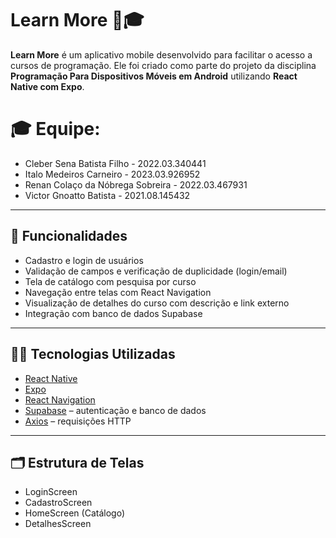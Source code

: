 # Learn More 📱🎓

**Learn More** é um aplicativo mobile desenvolvido para facilitar o acesso a cursos de programação. Ele foi criado como parte do projeto da disciplina **Programação Para Dispositivos Móveis em Android** utilizando **React Native com Expo**.

# 🎓 Equipe:
- Cleber Sena Batista Filho - 2022.03.340441 
- Italo Medeiros Carneiro - 2023.03.926952 
- Renan Colaço da Nóbrega Sobreira - 2022.03.467931 
- Victor Gnoatto Batista - 2021.08.145432 

---

## 🚀 Funcionalidades

- Cadastro e login de usuários
- Validação de campos e verificação de duplicidade (login/email)
- Tela de catálogo com pesquisa por curso
- Navegação entre telas com React Navigation
- Visualização de detalhes do curso com descrição e link externo
- Integração com banco de dados Supabase

---

## 🧑‍💻 Tecnologias Utilizadas

- [React Native](https://reactnative.dev/)
- [Expo](https://expo.dev/)
- [React Navigation](https://reactnavigation.org/)
- [Supabase](https://supabase.com/) – autenticação e banco de dados
- [Axios](https://axios-http.com/) – requisições HTTP

---

## 🗂 Estrutura de Telas

- LoginScreen
- CadastroScreen
- HomeScreen (Catálogo)
- DetalhesScreen

